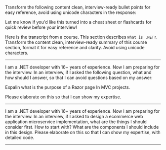 Transform the following content clean, interview-ready bullet points for easy reference, avoid using unicode characters in the response:


Let me know if you'd like this turned into a cheat sheet or flashcards for quick review before your interview!

Here is the transcript from a course. This section describes `What is .NET?`. Transform the content clean, interview-ready summary of this course section, format it for easy reference and clarity. Avoid using unicode characters.

--- 

I am a .NET developer with 16+ years of experience. Now I am preparing for the interview. In an interview, if I asked the following question, what and how should I answer, so that I can avoid questions based on my answer:

Expalin what is the purpose of a Razor page In MVC projects.

Please elaborate on this so that I can show my expertise.

---

I am a .NET developer with 16+ years of experience. Now I am preparing for the interview. In an interview, if I asked to design a ecommerce web application microservice implementation, what are the things I should consider first. How to start with? What are the components I should include in this design.
Please elaborate on this so that I can show my expertise, with detailed code.

--- 
